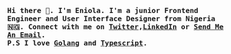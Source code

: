 ### <samp> Hi there 👋. I'm Eniola. I'm a junior Frontend Engineer and User Interface Designer from Nigeria 🇳🇬. Connect with me on <a href="https://x.com/eniolagod?t=hpJeao1ommw_6-zuPE-2RA&s=09">Twitter</a>,<a href="www.linkedin.com/in/eniolagod">LinkedIn</a> or <a href="mailto: eniolaabdulbasit84@gmail.com">Send Me An Email</a>.<br/> P.S I love <a href="">Golang</a> and <a href="">Typescript</a>. </samp>

<!--
**eniola2345/eniola2345** is a ✨ _special_ ✨ repository because its `README.md` (this file) appears on your GitHub profile.

Here are some ideas to get you started:

- 🔭 I’m currently working on ...
- 🌱 I’m currently learning ...
- 👯 I’m looking to collaborate on ...
- 🤔 I’m looking for help with ...
- 💬 Ask me about ...
- 📫 How to reach me: ...
- 😄 Pronouns: ...
- ⚡ Fun fact: ...
-->
